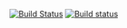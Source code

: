 


[![Build Status](https://travis-ci.org/foo/bar.svg?branch=master)](https://travis-ci.org/foo/bar)
[![Build status](https://ci.appveyor.com/api/projects/status/appveyor_test_key/branch/master?svg=true)](https://ci.appveyor.com/project/foo/bar/branch/master)
